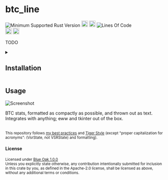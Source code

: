 # btc_line
![Minimum Supported Rust Version](https://img.shields.io/badge/nightly-1.86+-ab6000.svg)
[<img alt="crates.io" src="https://img.shields.io/crates/v/btc_line.svg?color=fc8d62&logo=rust" height="20" style=flat-square>](https://crates.io/crates/btc_line)
[<img alt="docs.rs" src="https://img.shields.io/badge/docs.rs-66c2a5?style=for-the-badge&labelColor=555555&logo=docs.rs&style=flat-square" height="20">](https://docs.rs/btc_line)
![Lines Of Code](https://img.shields.io/badge/LoC-651-lightblue)
<br>
[<img alt="ci errors" src="https://img.shields.io/github/actions/workflow/status/valeratrades/btc_line/errors.yml?branch=master&style=for-the-badge&style=flat-square&label=errors&labelColor=420d09" height="20">](https://github.com/valeratrades/btc_line/actions?query=branch%3Amaster) <!--NB: Won't find it if repo is private-->
[<img alt="ci warnings" src="https://img.shields.io/github/actions/workflow/status/valeratrades/btc_line/warnings.yml?branch=master&style=for-the-badge&style=flat-square&label=warnings&labelColor=d16002" height="20">](https://github.com/valeratrades/btc_line/actions?query=branch%3Amaster) <!--NB: Won't find it if repo is private-->

TODO

<!-- markdownlint-disable -->
<details>
  <summary>
    <h2>Installation</h2>
  </summary>
	<pre>
		<code class="language-sh">TODO</code></pre>
</details>
<!-- markdownlint-restore -->

## Usage
![Screenshot](./readme_assets/screenshot.png)

BTC stats, formatted as compactly as possible, and thrown out as text. Integrates with anything; eww and tkinter out of the box.


<br>

<sup>
	This repository follows <a href="https://github.com/valeratrades/.github/tree/master/best_practices">my best practices</a> and <a href="https://github.com/tigerbeetle/tigerbeetle/blob/main/docs/TIGER_STYLE.md">Tiger Style</a> (except "proper capitalization for acronyms": (VsrState, not VSRState) and formatting).
</sup>


#### License

<sup>
	Licensed under <a href="LICENSE">Blue Oak 1.0.0</a>
</sup>

<br>

<sub>
	Unless you explicitly state otherwise, any contribution intentionally submitted
for inclusion in this crate by you, as defined in the Apache-2.0 license, shall
be licensed as above, without any additional terms or conditions.
</sub>


